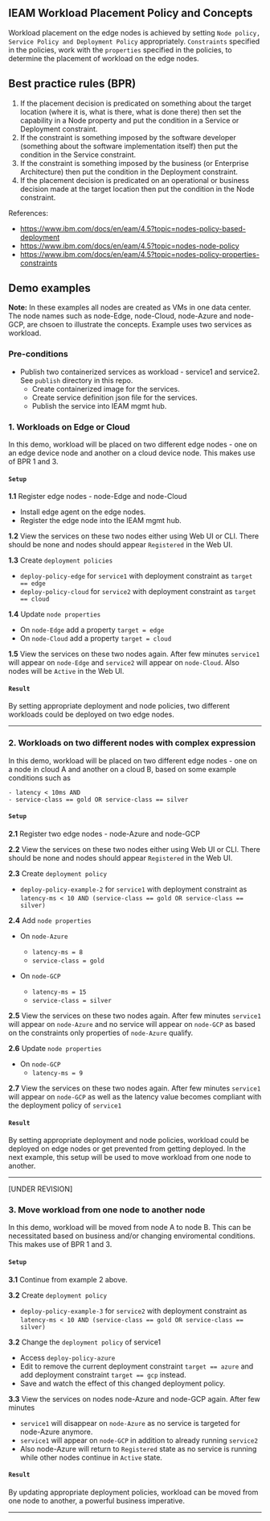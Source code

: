## IEAM Workload Placement Policy and Concepts

Workload placement on the edge nodes is achieved by setting `Node policy, Service Policy and Deployment Policy` appropriately. 
`Constraints` specified in the policies, work with the `properties` specified in the policies, to determine the placement of workload on the edge nodes.

## Best practice rules (BPR)

1. If the placement decision is predicated on something about the target location (where it is, what is there, what is done there) then set the capability in a Node property and put the condition in a Service or Deployment constraint.
2. If the constraint is something imposed by the software developer (something about the software implementation itself) then put the condition in the Service constraint.
3. If the constraint is something imposed by the business (or Enterprise Architecture) then put the condition in the Deployment constraint.
4. If the placement decision is predicated on an operational or business decision made at the target location then put the condition in the Node constraint.

References: 
- https://www.ibm.com/docs/en/eam/4.5?topic=nodes-policy-based-deployment
- https://www.ibm.com/docs/en/eam/4.5?topic=nodes-node-policy
- https://www.ibm.com/docs/en/eam/4.5?topic=nodes-policy-properties-constraints

## Demo examples
**Note:** In these examples all nodes are created as VMs in one data center. The node names such as node-Edge, node-Cloud, node-Azure and node-GCP, are chsoen to illustrate the concepts. Example uses two services as workload.  

### Pre-conditions
- Publish two containerized services as workload - service1 and service2. See `publish` directory in this repo.
  - Create containerized image for the services.
  - Create service definition json file for the services.
  - Publish the service into IEAM mgmt hub.

### 1. Workloads on Edge or Cloud 
In this demo, workload will be placed on two different edge nodes - one on an edge device node and another on a cloud device node. This makes use of BPR 1 and 3. 

#### `Setup`
**1.1** Register edge nodes - node-Edge and node-Cloud
  - Install edge agent on the edge nodes.
  - Register the edge node into the IEAM mgmt hub.

**1.2** View the services on these two nodes either using Web UI or CLI. There should be none and nodes should appear `Registered` in the Web UI. 

**1.3** Create `deployment policies`
  - `deploy-policy-edge` for `service1` with deployment constraint as `target == edge`
  - `deploy-policy-cloud` for `service2` with deployment constraint as `target == cloud`

**1.4** Update `node properties`
  - On `node-Edge` add a property `target = edge`
  - On `node-Cloud` add a property `target = cloud`

**1.5** View the services on these two nodes again. After few minutes `service1` will appear on `node-Edge` and `service2` will appear on `node-Cloud`. Also nodes will be `Active` in the Web UI. 

#### `Result`
By setting appropriate deployment and node policies, two different workloads could be deployed on two edge nodes. 

--------

### 2. Workloads on two different nodes with complex expression 
In this demo, workload will be placed on two different edge nodes - one on a node in cloud A and another on a cloud B, based on some example conditions such as 
```
- latency < 10ms AND
- service-class == gold OR service-class == silver
```

#### `Setup`
**2.1** Register two edge nodes - node-Azure and node-GCP

**2.2** View the services on these two nodes either using Web UI or CLI. There should be none and nodes should appear `Registered` in the Web UI. 

**2.3** Create `deployment policy`
  - `deploy-policy-example-2` for `service1` with deployment constraint as `latency-ms < 10 AND (service-class == gold OR service-class == silver)`

**2.4** Add `node properties`
  - On `node-Azure` 
    - `latency-ms = 8`
    - `service-class = gold`
 
  - On `node-GCP`     
    - `latency-ms = 15`
    - `service-class = silver`
   
**2.5** View the services on these two nodes again. After few minutes `service1` will appear on `node-Azure` and no service will appear on `node-GCP` as based on the constraints only properties of `node-Azure` qualify.

**2.6** Update `node properties`
  - On `node-GCP`     
    - `latency-ms = 9`

**2.7** View the services on these two nodes again. After few minutes `service1` will appear on `node-GCP` as well as the latency value becomes compliant with the deployment policy of `service1` 

#### `Result`
By setting appropriate deployment and node policies, workload could be deployed on edge nodes or get prevented from getting deployed. In the next example, this setup will be used to move workload from one node to another.

--------
[UNDER REVISION]

### 3. Move workload from one node to another node 
In this demo, workload will be moved from node A to node B. This can be necessitated based on business and/or changing enviromental conditions. This makes use of BPR 1 and 3. 

#### `Setup`
**3.1** Continue from example 2 above. 

**3.2** Create `deployment policy`
  - `deploy-policy-example-3` for `service2` with deployment constraint as `latency-ms < 10 AND (service-class == gold OR service-class == silver)`


**3.2** Change the `deployment policy` of service1 
  - Access `deploy-policy-azure`
  - Edit to remove the current deployment constraint `target == azure` and add deployment constraint `target == gcp` instead.
  - Save and watch the effect of this changed deployment policy.

**3.3** View the services on nodes node-Azure and node-GCP again. After few minutes 
  - `service1` will disappear on `node-Azure` as no service is targeted for node-Azure anymore.
  - `service1` will appear on `node-GCP` in addition to already running `service2` 
  - Also node-Azure will return to `Registered` state as no service is running while other nodes continue in `Active` state. 

#### `Result`
By updating appropriate deployment policies, workload can be moved from one node to another, a powerful business imperative.

--------
